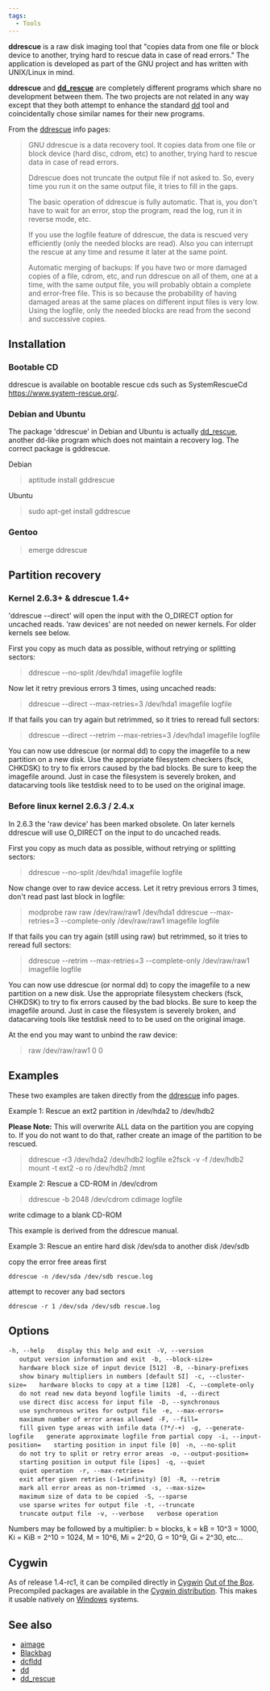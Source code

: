 ```yaml
---
tags:
  - Tools
---
```

**ddrescue** is a raw disk imaging tool that "copies data from one file
or block device to another, trying hard to rescue data in case of read
errors." The application is developed as part of the GNU project and has
written with UNIX/Linux in mind.

**ddrescue** and **[dd_rescue](dd_rescue.md)** are completely
different programs which share no development between them. The two
projects are not related in any way except that they both attempt to
enhance the standard [dd](dd.md) tool and coincidentally chose
similar names for their new programs.

From the [ddrescue](ddrescue.md) info pages:

> GNU ddrescue is a data recovery tool. It copies data from one file or
> block device (hard disc, cdrom, etc) to another, trying hard to rescue
> data in case of read errors.
>
> Ddrescue does not truncate the output file if not asked to. So, every
> time you run it on the same output file, it tries to fill in the
> gaps.
>
> The basic operation of ddrescue is fully automatic. That is, you don't
> have to wait for an error, stop the program, read the log, run it in
> reverse mode, etc.
>
> If you use the logfile feature of ddrescue, the data is rescued very
> efficiently (only the needed blocks are read). Also you can interrupt
> the rescue at any time and resume it later at the same point.
>
> Automatic merging of backups: If you have two or more damaged copies
> of a file, cdrom, etc, and run ddrescue on all of them, one at a time,
> with the same output file, you will probably obtain a complete and
> error-free file. This is so because the probability of having damaged
> areas at the same places on different input files is very low. Using
> the logfile, only the needed blocks are read from the second and
> successive copies.

## Installation

### Bootable CD

ddrescue is available on bootable rescue cds such as SystemRescueCd
<https://www.system-rescue.org/>.

### Debian and Ubuntu

The package 'ddrescue' in Debian and Ubuntu is actually
[dd_rescue](dd_rescue.md), another dd-like program which does
not maintain a recovery log. The correct package is gddrescue.

Debian

> aptitude install gddrescue

Ubuntu

> sudo apt-get install gddrescue

### Gentoo

> emerge ddrescue

## Partition recovery

### Kernel 2.6.3+ & ddrescue 1.4+

'ddrescue --direct' will open the input with the O_DIRECT option for
uncached reads. 'raw devices' are not needed on newer kernels. For older
kernels see below.

First you copy as much data as possible, without retrying or splitting
sectors:

> ddrescue --no-split /dev/hda1 imagefile logfile

Now let it retry previous errors 3 times, using uncached reads:

> ddrescue --direct --max-retries=3 /dev/hda1 imagefile logfile

If that fails you can try again but retrimmed, so it tries to reread
full sectors:

> ddrescue --direct --retrim --max-retries=3 /dev/hda1 imagefile logfile

You can now use ddrescue (or normal dd) to copy the imagefile to a new
partition on a new disk. Use the appropriate filesystem checkers (fsck,
CHKDSK) to try to fix errors caused by the bad blocks. Be sure to keep
the imagefile around. Just in case the filesystem is severely broken,
and datacarving tools like testdisk need to to be used on the original
image.

### Before linux kernel 2.6.3 / 2.4.x

In 2.6.3 the 'raw device' has been marked obsolete. On later kernels
ddrescue will use O_DIRECT on the input to do uncached reads.

First you copy as much data as possible, without retrying or splitting
sectors:

> ddrescue --no-split /dev/hda1 imagefile logfile

Now change over to raw device access. Let it retry previous errors 3
times, don't read past last block in logfile:

> modprobe raw
> raw /dev/raw/raw1 /dev/hda1
> ddrescue --max-retries=3 --complete-only /dev/raw/raw1 imagefile
> logfile

If that fails you can try again (still using raw) but retrimmed, so it
tries to reread full sectors:

> ddrescue --retrim --max-retries=3 --complete-only /dev/raw/raw1
> imagefile logfile

You can now use ddrescue (or normal dd) to copy the imagefile to a new
partition on a new disk. Use the appropriate filesystem checkers (fsck,
CHKDSK) to try to fix errors caused by the bad blocks. Be sure to keep
the imagefile around. Just in case the filesystem is severely broken,
and datacarving tools like testdisk need to to be used on the original
image.

At the end you may want to unbind the raw device:

> raw /dev/raw/raw1 0 0

## Examples

These two examples are taken directly from the
[ddrescue](ddrescue.md) info pages.

Example 1: Rescue an ext2 partition in /dev/hda2 to /dev/hdb2

**Please Note:** This will overwrite ALL data on the partition you are
copying to. If you do not want to do that, rather create an image of the
partition to be rescued.

> ddrescue -r3 /dev/hda2 /dev/hdb2 logfile
> e2fsck -v -f /dev/hdb2
> mount -t ext2 -o ro /dev/hdb2 /mnt

Example 2: Rescue a CD-ROM in /dev/cdrom

> ddrescue -b 2048 /dev/cdrom cdimage logfile

write cdimage to a blank CD-ROM

This example is derived from the ddrescue manual.

Example 3: Rescue an entire hard disk /dev/sda to another disk /dev/sdb

copy the error free areas first

`ddrescue -n /dev/sda /dev/sdb rescue.log`

attempt to recover any bad sectors

`ddrescue -r 1 /dev/sda /dev/sdb rescue.log`

## Options

`-h, --help`
`   display this help and exit `
`-V, --version`
`   output version information and exit `
`-b, --block-size=`<bytes>
`   hardware block size of input device [512] `
`-B, --binary-prefixes`
`   show binary multipliers in numbers [default SI] `
`-c, --cluster-size=`<blocks>
`   hardware blocks to copy at a time [128] `
`-C, --complete-only`
`   do not read new data beyond logfile limits `
`-d, --direct`
`   use direct disc access for input file `
`-D, --synchronous`
`   use synchronous writes for output file `
`-e, --max-errors=`<n>
`   maximum number of error areas allowed `
`-F, --fill=`<types>
`   fill given type areas with infile data (?*/-+) `
`-g, --generate-logfile`
`   generate approximate logfile from partial copy `
`-i, --input-position=`<pos>
`   starting position in input file [0] `
`-n, --no-split`
`   do not try to split or retry error areas `
`-o, --output-position=`<pos>
`   starting position in output file [ipos] `
`-q, --quiet`
`   quiet operation `
`-r, --max-retries=`<n>
`   exit after given retries (-1=infinity) [0] `
`-R, --retrim`
`   mark all error areas as non-trimmed `
`-s, --max-size=`<bytes>
`   maximum size of data to be copied `
`-S, --sparse`
`   use sparse writes for output file `
`-t, --truncate`
`   truncate output file `
`-v, --verbose`
`   verbose operation`

Numbers may be followed by a multiplier: b = blocks, k = kB = 10^3 =
1000, Ki = KiB = 2^10 = 1024, M = 10^6, Mi = 2^20, G = 10^9, Gi = 2^30,
etc...

## Cygwin

As of release 1.4-rc1, it can be compiled directly in
[Cygwin](cygwin.md) [Out of the
Box](https://en.wikipedia.org/wiki/Out_of_the_box). Precompiled packages
are available in the [Cygwin distribution](http://cygwin.com/packages/).
This makes it usable natively on [Windows](windows.md) systems.

## See also

* [aimage](aimage.md)
* [Blackbag](blackbag.md)
* [dcfldd](dcfldd.md)
* [dd](dd.md)
* [dd_rescue](dd_rescue.md)
